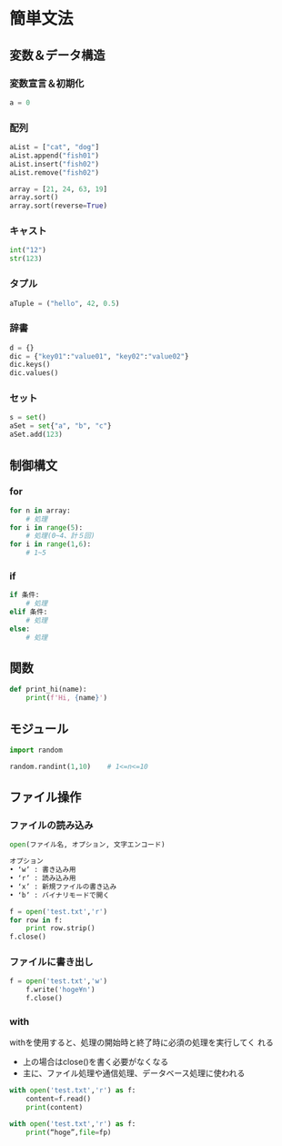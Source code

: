 # 簡単文法

## 変数＆データ構造

### 変数宣言＆初期化

```python
a = 0
```

### 配列

```python
aList = ["cat", "dog"]
aList.append("fish01")
aList.insert("fish02")
aList.remove("fish02")

array = [21, 24, 63, 19]
array.sort()
array.sort(reverse=True)
```

### キャスト

```python
int("12")
str(123)
```

### タプル

```python
aTuple = ("hello", 42, 0.5)
```

### 辞書

```python
d = {}
dic = {"key01":"value01", "key02":"value02"}
dic.keys()
dic.values()
```

### セット

```python
s = set()
aSet = set{"a", "b", "c"}
aSet.add(123)
```

## 制御構文

### for

```python
for n in array:
	# 処理
for i in range(5):
	# 処理(0~4、計５回)
for i in range(1,6):
	# 1~5
```

### if

```python
if 条件:
	# 処理
elif 条件:
	# 処理
else:
	# 処理
```

## 関数

```python
def print_hi(name):
    print(f'Hi, {name}')
```

## モジュール

```python
import random

random.randint(1,10)	# 1<=n<=10
```

## ファイル操作

### ファイルの読み込み

```python
open(ファイル名, オプション, 文字エンコード)

オプション
• ʻwʼ : 書き込み用
• ʻrʼ : 読み込み用
• ʻxʼ : 新規ファイルの書き込み 
• ʻbʼ : バイナリモードで開く

f = open('test.txt','r')
for row in f:
	print row.strip()
f.close()
```

### ファイルに書き出し

```python
f = open('test.txt','w')
	f.write('hoge¥n')
	f.close()
```

### with

withを使用すると、処理の開始時と終了時に必須の処理を実行してく れる

* 上の場合はclose()を書く必要がなくなる
* 主に、ファイル処理や通信処理、データベース処理に使われる

```python
with open('test.txt','r') as f:
	content=f.read()
	print(content)

with open('test.txt','r') as f:
	print(“hoge”,file=fp)
```

### 